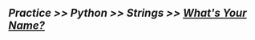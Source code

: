 ## ***Practice >> Python >> Strings >> [What's Your Name?](https://www.hackerrank.com/challenges/whats-your-name/problem)***
